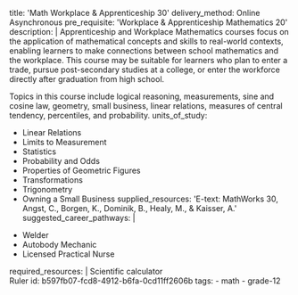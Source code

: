 title: 'Math Workplace & Apprenticeship 30'
delivery_method: Online Asynchronous
pre_requisite: 'Workplace & Apprenticeship Mathematics 20'
description: |
  Apprenticeship and Workplace Mathematics courses focus on the application of mathematical concepts and skills to real-world contexts, enabling learners to make connections between school mathematics and the workplace. This course may be suitable for learners who plan to enter a trade, pursue post-secondary studies at a college, or enter the workforce directly after graduation from high school.
  
  Topics in this course include logical reasoning, measurements, sine and cosine law, geometry, small business, linear relations, measures of central tendency, percentiles, and probability.
units_of_study:
  - Linear Relations
  - Limits to Measurement
  - Statistics
  - Probability and Odds
  - Properties of Geometric Figures
  - Transformations
  - Trigonometry
  - Owning a Small Business
supplied_resources: 'E-text: MathWorks 30, Angst, C., Borgen, K., Dominik, B., Healy, M., & Kaisser, A.'
suggested_career_pathways: |
  <ul>
  <li>Welder</li>
  <li>Autobody Mechanic</li>
  <li>Licensed Practical Nurse</li>
  </ul>
required_resources: |
  Scientific calculator<BR>
  Ruler
id: b597fb07-fcd8-4912-b6fa-0cd11ff2606b
tags:
  - math
  - grade-12
